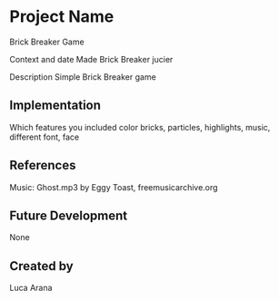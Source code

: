 # Project Name
Brick Breaker Game

Context and date
Made Brick Breaker jucier

Description
Simple Brick Breaker game

## Implementation

Which features you included
color bricks, particles, highlights, music, different font, face


## References
Music: Ghost.mp3 by Eggy Toast, freemusicarchive.org


## Future Development
None

## Created by
Luca Arana
